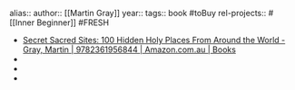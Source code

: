 alias::
author:: [[Martin Gray]]
year::
tags:: book #toBuy
rel-projects:: #[[Inner Beginner]] #FRESH


- [Secret Sacred Sites: 100 Hidden Holy Places From Around the World - Gray, Martin | 9782361956844 | Amazon.com.au | Books](https://www.amazon.com.au/Secret-Sacred-Sites-Hidden-Places/dp/2361956845/ref=nav_signin?keywords=secret+sacred+sites+martin+gray&qid=1703922724&sr=8-1)
-
-
-

